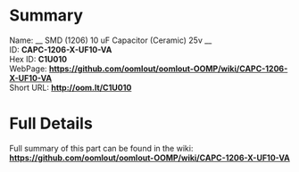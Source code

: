 
Summary
=================
  
Name: __ SMD (1206) 10 uF Capacitor (Ceramic) 25v __    
ID: __CAPC-1206-X-UF10-VA__   
Hex ID: __C1U010__   
WebPage: __https://github.com/oomlout/oomlout-OOMP/wiki/CAPC-1206-X-UF10-VA__   
Short URL: __http://oom.lt/C1U010__   

Full Details
==========================
Full summary of this part can be found in the wiki:   
__https://github.com/oomlout/oomlout-OOMP/wiki/CAPC-1206-X-UF10-VA__    

